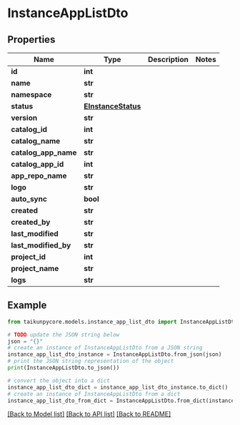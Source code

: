 # InstanceAppListDto


## Properties

Name | Type | Description | Notes
------------ | ------------- | ------------- | -------------
**id** | **int** |  | 
**name** | **str** |  | 
**namespace** | **str** |  | 
**status** | [**EInstanceStatus**](EInstanceStatus.md) |  | 
**version** | **str** |  | 
**catalog_id** | **int** |  | 
**catalog_name** | **str** |  | 
**catalog_app_name** | **str** |  | 
**catalog_app_id** | **int** |  | 
**app_repo_name** | **str** |  | 
**logo** | **str** |  | 
**auto_sync** | **bool** |  | 
**created** | **str** |  | 
**created_by** | **str** |  | 
**last_modified** | **str** |  | 
**last_modified_by** | **str** |  | 
**project_id** | **int** |  | 
**project_name** | **str** |  | 
**logs** | **str** |  | 

## Example

```python
from taikunpycore.models.instance_app_list_dto import InstanceAppListDto

# TODO update the JSON string below
json = "{}"
# create an instance of InstanceAppListDto from a JSON string
instance_app_list_dto_instance = InstanceAppListDto.from_json(json)
# print the JSON string representation of the object
print(InstanceAppListDto.to_json())

# convert the object into a dict
instance_app_list_dto_dict = instance_app_list_dto_instance.to_dict()
# create an instance of InstanceAppListDto from a dict
instance_app_list_dto_from_dict = InstanceAppListDto.from_dict(instance_app_list_dto_dict)
```
[[Back to Model list]](../README.md#documentation-for-models) [[Back to API list]](../README.md#documentation-for-api-endpoints) [[Back to README]](../README.md)


